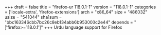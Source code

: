 +++
draft = false
title = "firefox-ur 118.0.1-1"
version = "118.0.1-1"
categories = ['locale-extra', 'firefox-extensions']
arch = "x86_64"
size = "486032"
usize = "541044"
sha1sum = "bbc163346cbb7bc26c8eb134abb6b953000c2e44"
depends = "['firefox>=118.0.1']"
+++
Urdu language support for Firefox